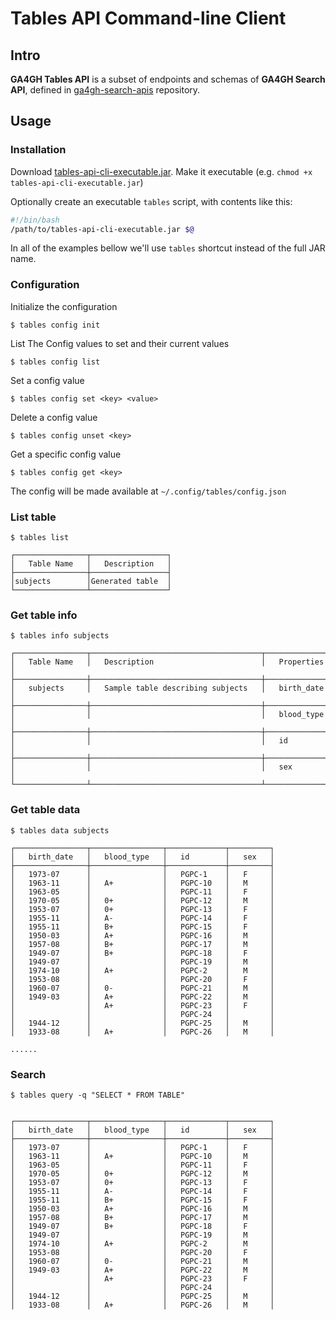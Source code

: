 # Tables API Command-line Client

## Intro

**GA4GH Tables API** is a subset of endpoints and schemas of **GA4GH Search API**, defined in [ga4gh-search-apis](https://github.com/DNAstack/ga4gh-search-apis) repository.


## Usage

### Installation

Download [tables-api-cli-executable.jar](). Make it executable (e.g.
`chmod +x tables-api-cli-executable.jar`)

Optionally create an executable `tables` script, with contents like this:

```bash
#!/bin/bash
/path/to/tables-api-cli-executable.jar $@
```

In all of the examples bellow we'll use `tables` shortcut instead of the full JAR name.

### Configuration

Initialize the configuration
```
$ tables config init
```

List The Config values to set and their current values
```
$ tables config list
```

Set a config value
```
$ tables config set <key> <value>
```

Delete a config value
```
$ tables config unset <key>
```

Get a specific config value
```
$ tables config get <key>
```

The config will be made available at `~/.config/tables/config.json`

### List table

```
$ tables list

┌────────────────┬─────────────────┐
│   Table Name   │   Description   │
├────────────────┼─────────────────┤
│subjects        │Generated table  │
└────────────────┴─────────────────┘
```

### Get table info

```
$ tables info subjects

┌────────────────┬──────────────────────────────────────┬────────────────┐
│   Table Name   │   Description                        │   Properties   │
├────────────────┼──────────────────────────────────────┼────────────────┤
│   subjects     │   Sample table describing subjects   │   birth_date   │
├────────────────┼──────────────────────────────────────┼────────────────┤
│                │                                      │   blood_type   │
├────────────────┼──────────────────────────────────────┼────────────────┤
│                │                                      │   id           │
├────────────────┼──────────────────────────────────────┼────────────────┤
│                │                                      │   sex          │
└────────────────┴──────────────────────────────────────┴────────────────┘
```
### Get table data

```
$ tables data subjects

┌────────────────┬────────────────┬─────────────┬─────────┐
│   birth_date   │   blood_type   │   id        │   sex   │
├────────────────┼────────────────┼─────────────┼─────────┤
│   1973-07      │                │   PGPC-1    │   F     │
│   1963-11      │   A+           │   PGPC-10   │   M     │
│   1963-05      │                │   PGPC-11   │   F     │
│   1970-05      │   0+           │   PGPC-12   │   M     │
│   1953-07      │   0+           │   PGPC-13   │   F     │
│   1955-11      │   A-           │   PGPC-14   │   F     │
│   1955-11      │   B+           │   PGPC-15   │   F     │
│   1950-03      │   A+           │   PGPC-16   │   M     │
│   1957-08      │   B+           │   PGPC-17   │   M     │
│   1949-07      │   B+           │   PGPC-18   │   F     │
│   1949-07      │                │   PGPC-19   │   M     │
│   1974-10      │   A+           │   PGPC-2    │   M     │
│   1953-08      │                │   PGPC-20   │   F     │
│   1960-07      │   0-           │   PGPC-21   │   M     │
│   1949-03      │   A+           │   PGPC-22   │   M     │
│                │   A+           │   PGPC-23   │   F     │
│                │                │   PGPC-24   │         │
│   1944-12      │                │   PGPC-25   │   M     │
│   1933-08      │   A+           │   PGPC-26   │   M     │

......
```

### Search

```
$ tables query -q "SELECT * FROM TABLE"


┌────────────────┬────────────────┬─────────────┬─────────┐
│   birth_date   │   blood_type   │   id        │   sex   │
├────────────────┼────────────────┼─────────────┼─────────┤
│   1973-07      │                │   PGPC-1    │   F     │
│   1963-11      │   A+           │   PGPC-10   │   M     │
│   1963-05      │                │   PGPC-11   │   F     │
│   1970-05      │   0+           │   PGPC-12   │   M     │
│   1953-07      │   0+           │   PGPC-13   │   F     │
│   1955-11      │   A-           │   PGPC-14   │   F     │
│   1955-11      │   B+           │   PGPC-15   │   F     │
│   1950-03      │   A+           │   PGPC-16   │   M     │
│   1957-08      │   B+           │   PGPC-17   │   M     │
│   1949-07      │   B+           │   PGPC-18   │   F     │
│   1949-07      │                │   PGPC-19   │   M     │
│   1974-10      │   A+           │   PGPC-2    │   M     │
│   1953-08      │                │   PGPC-20   │   F     │
│   1960-07      │   0-           │   PGPC-21   │   M     │
│   1949-03      │   A+           │   PGPC-22   │   M     │
│                │   A+           │   PGPC-23   │   F     │
│                │                │   PGPC-24   │         │
│   1944-12      │                │   PGPC-25   │   M     │
│   1933-08      │   A+           │   PGPC-26   │   M     │


```

